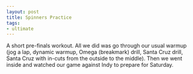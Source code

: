 ```yaml
---
layout: post
title: Spinners Practice
tags:
- ultimate
---
```


A short pre-finals workout. All we did was go through our usual warmup (jog a lap, dynamic warmup, Omega (breakmark) drill, Santa Cruz drill, Santa Cruz with in-cuts from the outside to the middle). Then we went inside and watched our game against Indy to prepare for Saturday.
